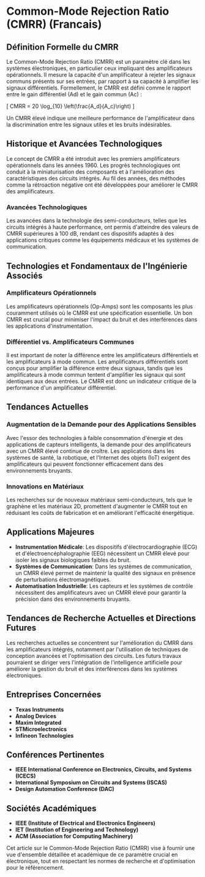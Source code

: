 # Common-Mode Rejection Ratio (CMRR) (Francais)

## Définition Formelle du CMRR

Le Common-Mode Rejection Ratio (CMRR) est un paramètre clé dans les systèmes électroniques, en particulier ceux impliquant des amplificateurs opérationnels. Il mesure la capacité d'un amplificateur à rejeter les signaux communs présents sur ses entrées, par rapport à sa capacité à amplifier les signaux différentiels. Formellement, le CMRR est défini comme le rapport entre le gain différentiel (Ad) et le gain commun (Ac) :

\[
CMRR = 20 \log_{10} \left(\frac{A_d}{A_c}\right)
\]

Un CMRR élevé indique une meilleure performance de l'amplificateur dans la discrimination entre les signaux utiles et les bruits indésirables.

## Historique et Avancées Technologiques

Le concept de CMRR a été introduit avec les premiers amplificateurs opérationnels dans les années 1960. Les progrès technologiques ont conduit à la miniaturisation des composants et à l'amélioration des caractéristiques des circuits intégrés. Au fil des années, des méthodes comme la rétroaction négative ont été développées pour améliorer le CMRR des amplificateurs.

### Avancées Technologiques

Les avancées dans la technologie des semi-conducteurs, telles que les circuits intégrés à haute performance, ont permis d'atteindre des valeurs de CMRR supérieures à 100 dB, rendant ces dispositifs adaptés à des applications critiques comme les équipements médicaux et les systèmes de communication.

## Technologies et Fondamentaux de l'Ingénierie Associés

### Amplificateurs Opérationnels

Les amplificateurs opérationnels (Op-Amps) sont les composants les plus couramment utilisés où le CMRR est une spécification essentielle. Un bon CMRR est crucial pour minimiser l'impact du bruit et des interférences dans les applications d'instrumentation.

### Différentiel vs. Amplificateurs Communes

Il est important de noter la différence entre les amplificateurs différentiels et les amplificateurs à mode commun. Les amplificateurs différentiels sont conçus pour amplifier la différence entre deux signaux, tandis que les amplificateurs à mode commun tentent d'amplifier les signaux qui sont identiques aux deux entrées. Le CMRR est donc un indicateur critique de la performance d'un amplificateur différentiel.

## Tendances Actuelles

### Augmentation de la Demande pour des Applications Sensibles

Avec l'essor des technologies à faible consommation d'énergie et des applications de capteurs intelligents, la demande pour des amplificateurs avec un CMRR élevé continue de croître. Les applications dans les systèmes de santé, la robotique, et l'Internet des objets (IoT) exigent des amplificateurs qui peuvent fonctionner efficacement dans des environnements bruyants.

### Innovations en Matériaux

Les recherches sur de nouveaux matériaux semi-conducteurs, tels que le graphène et les matériaux 2D, promettent d'augmenter le CMRR tout en réduisant les coûts de fabrication et en améliorant l'efficacité énergétique.

## Applications Majeures

- **Instrumentation Médicale**: Les dispositifs d'électrocardiographie (ECG) et d'électroencéphalographie (EEG) nécessitent un CMRR élevé pour isoler les signaux biologiques faibles du bruit.
- **Systèmes de Communication**: Dans les systèmes de communication, un CMRR élevé permet de maintenir la qualité des signaux en présence de perturbations électromagnétiques.
- **Automatisation Industrielle**: Les capteurs et les systèmes de contrôle nécessitent des amplificateurs avec un CMRR élevé pour garantir la précision dans des environnements bruyants.

## Tendances de Recherche Actuelles et Directions Futures

Les recherches actuelles se concentrent sur l'amélioration du CMRR dans les amplificateurs intégrés, notamment par l'utilisation de techniques de conception avancées et l'optimisation des circuits. Les futurs travaux pourraient se diriger vers l'intégration de l'intelligence artificielle pour améliorer la gestion du bruit et des interférences dans les systèmes électroniques.

## Entreprises Concernées

- **Texas Instruments**
- **Analog Devices**
- **Maxim Integrated**
- **STMicroelectronics**
- **Infineon Technologies**

## Conférences Pertinentes

- **IEEE International Conference on Electronics, Circuits, and Systems (ICECS)**
- **International Symposium on Circuits and Systems (ISCAS)**
- **Design Automation Conference (DAC)**

## Sociétés Académiques

- **IEEE (Institute of Electrical and Electronics Engineers)**
- **IET (Institution of Engineering and Technology)**
- **ACM (Association for Computing Machinery)**

Cet article sur le Common-Mode Rejection Ratio (CMRR) vise à fournir une vue d'ensemble détaillée et académique de ce paramètre crucial en électronique, tout en respectant les normes de recherche et d'optimisation pour le référencement.
